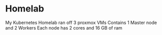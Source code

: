 # Homelab
My Kubernetes Homelab ran off 3 proxmox VMs
Contains 1 Master node and 2 Workers
Each node has 2 cores and 16 GB of ram
